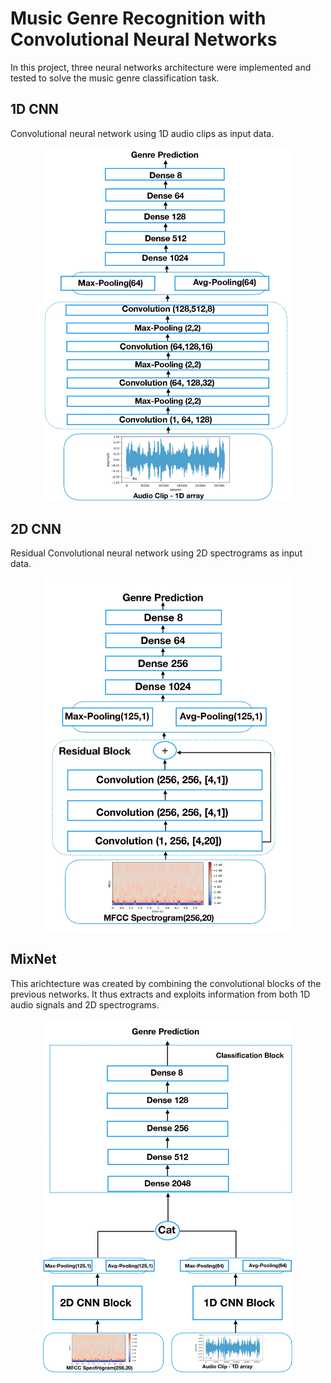 # Music Genre Recognition with Convolutional Neural Networks

In this project, three neural networks architecture were implemented and tested to solve the music genre classification task.

## 1D CNN
Convolutional neural network using 1D audio clips as input data.

<p align="center">
  <img src="imgs/cnn1D_scheme.jpg" alt="1D CNN Architecture" width="400" />
</p>


## 2D CNN 
Residual Convolutional neural network using 2D spectrograms as input data.
<p align="center">
  <img src="imgs/cnn2D_scheme.jpg" alt="1D CNN Architecture" width="400" />
</p>

## MixNet 
This arichtecture was created by combining the convolutional blocks of the previous networks. It thus extracts and exploits information from both 1D audio signals and 2D spectrograms.

<p align="center">
  <img src="imgs/cnnmix_scheme.jpg" alt="1D CNN Architecture" width="400" />
</p>
